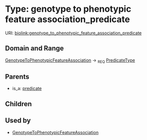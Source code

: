 
# Type: genotype to phenotypic feature association_predicate




URI: [biolink:genotype_to_phenotypic_feature_association_predicate](https://w3id.org/biolink/vocab/genotype_to_phenotypic_feature_association_predicate)


## Domain and Range

[GenotypeToPhenotypicFeatureAssociation](GenotypeToPhenotypicFeatureAssociation.md) ->  <sub>REQ</sub> [PredicateType](types/PredicateType.md)

## Parents

 *  is_a: [predicate](predicate.md)

## Children


## Used by

 * [GenotypeToPhenotypicFeatureAssociation](GenotypeToPhenotypicFeatureAssociation.md)
